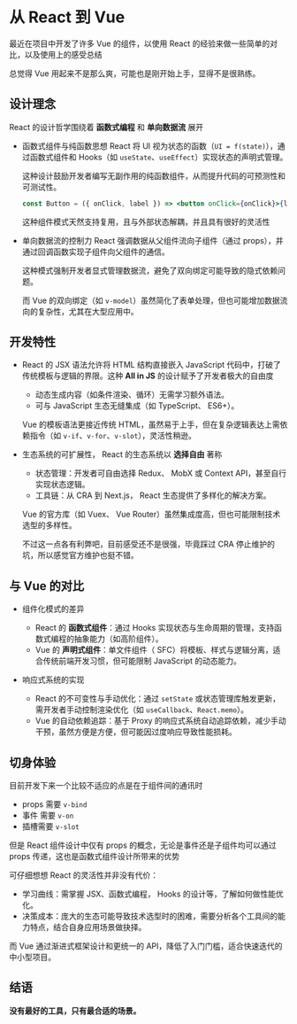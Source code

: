 # 从 React 到 Vue

最近在项目中开发了许多 Vue 的组件，以使用 React 的经验来做一些简单的对比，以及使用上的感受总结

总觉得 Vue 用起来不是那么爽，可能也是刚开始上手，显得不是很熟练。

## 设计理念

React 的设计哲学围绕着 **函数式编程** 和 **单向数据流** 展开

- 函数式组件与纯函数思想 
  React 将 UI 视为状态的函数（`UI = f(state)`），通过函数式组件和 Hooks（如 `useState`、`useEffect`）实现状态的声明式管理。
   
  这种设计鼓励开发者编写无副作用的纯函数组件，从而提升代码的可预测性和可测试性。  
  ```jsx
  const Button = ({ onClick, label }) => <button onClick={onClick}>{label}</button>;
  ```
  这种组件模式天然支持复用，且与外部状态解耦，并且具有很好的灵活性

- 单向数据流的控制力
  React 强调数据从父组件流向子组件（通过 props），并通过回调函数实现子组件向父组件的通信。
   
  这种模式强制开发者显式管理数据流，避免了双向绑定可能导致的隐式依赖问题。  

  而 Vue 的双向绑定（如 `v-model`）虽然简化了表单处理，但也可能增加数据流向的复杂性，尤其在大型应用中。

## 开发特性

- React 的 JSX 语法允许将 HTML 结构直接嵌入 JavaScript 代码中，打破了传统模板与逻辑的界限。这种 **All in JS** 的设计赋予了开发者极大的自由度
    - 动态生成内容（如条件渲染、循环）无需学习额外语法。  
    - 可与 JavaScript 生态无缝集成（如 TypeScript、 ES6+）。
 
  Vue 的模板语法更接近传统 HTML，虽然易于上手，但在复杂逻辑表达上需依赖指令（如 `v-if`、`v-for`、`v-slot`），灵活性稍逊。

- 生态系统的可扩展性， React 的生态系统以 **选择自由** 著称
  - 状态管理：开发者可自由选择 Redux、 MobX 或 Context API，甚至自行实现状态逻辑。  
  - 工具链：从 CRA 到 Next.js， React 生态提供了多样化的解决方案。
  
  Vue 的官方库（如 Vuex、 Vue Router）虽然集成度高，但也可能限制技术选型的多样性。

  不过这一点各有利弊吧，目前感受还不是很强，毕竟踩过 CRA 停止维护的坑，所以感觉官方维护也挺不错。

## 与 Vue 的对比

- 组件化模式的差异  
  - React 的 **函数式组件**：通过 Hooks 实现状态与生命周期的管理，支持函数式编程的抽象能力（如高阶组件）。  
  - Vue 的 **声明式组件**：单文件组件（ SFC）将模板、样式与逻辑分离，适合传统前端开发习惯，但可能限制 JavaScript 的动态能力。

- 响应式系统的实现
  - React 的不可变性与手动优化：通过 `setState` 或状态管理库触发更新，需开发者手动控制渲染优化（如 `useCallback`、`React.memo`）。  
  - Vue 的自动依赖追踪：基于 Proxy 的响应式系统自动追踪依赖，减少手动干预，虽然方便是方便，但可能因过度响应导致性能损耗。

## 切身体验

目前开发下来一个比较不适应的点是在于组件间的通讯时
  - props 需要 `v-bind`
  - 事件 需要 `v-on`
  - 插槽需要 `v-slot`

但是 React 组件设计中仅有 props 的概念，无论是事件还是子组件均可以通过 props 传递，这也是函数式组件设计所带来的优势

可仔细想想 React 的灵活性并非没有代价：
  - 学习曲线：需掌握 JSX、函数式编程， Hooks 的设计等，了解如何做性能优化。  
  - 决策成本：庞大的生态可能导致技术选型时的困难，需要分析各个工具间的能力特点，结合自身应用场景做抉择。  
  
而 Vue 通过渐进式框架设计和更统一的 API，降低了入门门槛，适合快速迭代的中小型项目。


## 结语

**没有最好的工具，只有最合适的场景。**